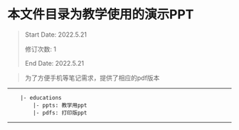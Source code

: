 # 本文件目录为教学使用的演示PPT

> Start Date: 2022.5.21
> 
> 修订次数: 1
> 
> End Date: 2022.5.21

> 为了方便手机等笔记需求，提供了相应的pdf版本

---
```
    |- educations
        |- ppts: 教学用ppt
        |- pdfs: 打印版ppt
```
---